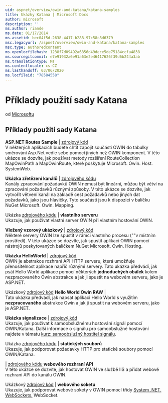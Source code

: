 ```yaml
---
uid: aspnet/overview/owin-and-katana/katana-samples
title: Ukázky Katana | Microsoft Docs
author: microsoft
description: ''
ms.author: riande
ms.date: 01/17/2014
ms.assetid: bec04f5d-2638-4417-b288-97c58c8d6379
msc.legacyurl: /aspnet/overview/owin-and-katana/katana-samples
msc.type: authoredcontent
ms.openlocfilehash: 1238f7d09492a6856d49dece5de75184ccfa4838
ms.sourcegitcommit: e7e91932a6e91a63e2e46417626f39d6b244a3ab
ms.translationtype: MT
ms.contentlocale: cs-CZ
ms.lasthandoff: 03/06/2020
ms.locfileid: "78584558"
---
```

# <a name="katana-samples"></a>Příklady použití sady Katana

od [Microsoftu](https://github.com/microsoft)

## <a name="katana-samples"></a>Příklady použití sady Katana

**ASP.NET Routes Sample** | [zdrojový kód](https://github.com/aspnet/samples/tree/master/samples/aspnet/Katana/AspNetRoutes)  
V některých aplikacích budete chtít zapojit součásti OWIN do tabulky směrování Asp.Net vedle sebe pomocí jiných než OWIN komponent. V této ukázce se dozvíte, jak používat metody rozšíření RouteCollection MapOwinPath a MapOwinRoute, které poskytuje Microsoft. Owin. Host. SystemWeb.

**Ukázka zřetězení kanálů** | [zdrojového kódu](https://github.com/aspnet/samples/tree/master/samples/aspnet/Katana/BranchingPipelines)  
Kanály zpracování požadavků OWIN nemusí být lineární, můžou být větví na zpracování požadavků různými způsoby. V této ukázce se dozvíte, jak vytvořit větvení kanál na základě cest požadavků nebo jiných dat požadavků, jako jsou hlavičky. Tyto součásti jsou k dispozici v balíčku NuGet Microsoft. Owin. Mapping.

Ukázka [zdrojového kódu](https://github.com/aspnet/samples/tree/master/samples/aspnet/Katana/CustomServer) | **vlastního serveru**   
Ukazuje, jak používat vlastní server OWIN při vlastním hostování OWIN.

**Vložený vzorový ukázkový** | [zdrojový kód](https://github.com/aspnet/samples/tree/master/samples/aspnet/Katana/Embedded)  
Některé servery OWIN lze spustit v rámci vlastního procesu (&quot;&quot;v místním prostředí). V této ukázce se dozvíte, jak spustit aplikaci OWIN pomocí nástrojů poskytovaných balíčkem NuGet Microsoft. Owin. Hosting.

**Ukázka HelloWorld** | [zdrojový kód](https://github.com/aspnet/samples/tree/master/samples/aspnet/Katana/HelloWorld)  
OWIN je abstrakce rozhraní API HTTP serveru, která umožňuje přenositelnost aplikace napříč různými servery. Tato ukázka předvádí, jak psát Hello World aplikace pomocí některých **jednoduchých obálek** kolem nezpracovaného Owin abstrakce a jak ji spustit na webovém serveru, jako je ASP.NET.

Ukázkový [zdrojový kód](https://github.com/aspnet/samples/tree/master/samples/aspnet/Katana/HelloWorldRawOwin) **Hello World Owin RAW** |   
Tato ukázka předvádí, jak napsat aplikaci Hello World s využitím **nezpracovaného** abstrakce Owin a jak ji spustit na webovém serveru, jako je ASP.NET.

**Ukázka signalizace** | [zdrojový kód](https://github.com/aspnet/samples/tree/master/samples/aspnet/Katana/SignalR)  
Ukazuje, jak používat k samoobslužnému hostování signál pomocí OWIN/Katana. Další informace o signálu pro samoobslužné hostování najdete v tématu [kurz: samoobslužný hostitel signálu](../../../signalr/overview/deployment/tutorial-signalr-self-host.md).

Ukázka  [zdrojového kódu](https://github.com/aspnet/samples/tree/master/samples/aspnet/Katana/StaticFilesSample) | **statických souborů**  
Ukazuje, jak podporovat požadavky HTTP pro statické soubory pomocí OWIN/Katana.

 | [zdrojového kódu](https://github.com/aspnet/samples/tree/master/samples/aspnet/Katana/WebApi) **webového rozhraní API**   
V této ukázce se dozvíte, jak hostovat OWIN ve službě IIS a přidat webové rozhraní API do kanálu OWIN.

Ukázkový [zdrojový kód](https://github.com/aspnet/samples/tree/master/samples/aspnet/Katana/WebSocketSample) | **webového soketu**   
Ukazuje, jak podporovat webové sokety v OWIN pomocí třídy [System .NET. WebSockets.](https://msdn.microsoft.com/library/system.net.websockets.websocket(v=vs.110).aspx) WebSocket.
